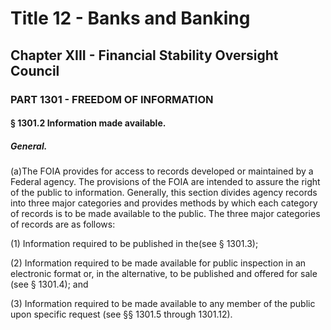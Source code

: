 
# Title 12 - Banks and Banking
## Chapter XIII - Financial Stability Oversight Council
### PART 1301 - FREEDOM OF INFORMATION
#### § 1301.2 Information made available.
##### General.

(a)The FOIA provides for access to records developed or maintained by a Federal agency. The provisions of the FOIA are intended to assure the right of the public to information. Generally, this section divides agency records into three major categories and provides methods by which each category of records is to be made available to the public. The three major categories of records are as follows:

(1) Information required to be published in the(see § 1301.3);

(2) Information required to be made available for public inspection in an electronic format or, in the alternative, to be published and offered for sale (see § 1301.4); and

(3) Information required to be made available to any member of the public upon specific request (see §§ 1301.5 through 1301.12).
